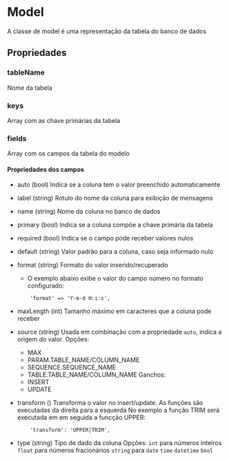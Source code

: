 # Model
A classe de model é uma representação da tabela do banco de dados

## Propriedades
### tableName
Nome da tabela

### keys
Array com as chave primárias da tabela

### fields
Array com os campos da tabela do modelo

#### Propriedades dos campos
- auto (bool)
  Indica se a coluna tem o valor preenchido automaticamente

- label (string)
  Rótulo do nome da coluna para exibição de mensagens

- name (string)
  Nome da coluna no banco de dados

- primary (bool)
  Indica se a coluna compõe a chave primária da tabela

- required (bool)
  Indica se o campo pode receber valores nulos

- default (string)
  Valor padrão para a coluna, caso seja informado nulo

- format (string)
  Formato do valor inserido/recuperado
  - O exemplo abaixo exibe o valor do campo número no formato configurado:
  ```
      'format' => 'Y-m-d H:i:s',
  ```

- maxLength (int)
  Tamanho máximo em caracteres que a coluna pode receber

- source (string)
  Usada em combinação com a propriedade `auto`, indica a origem do valor.
  Opções:
  - MAX
  - PARAM.TABLE_NAME/COLUMN_NAME
  - SEQUENCE.SEQUENCE_NAME
  - TABLE.TABLE_NAME/COLUMN_NAME
  Ganchos:
  - INSERT
  - UPDATE

- transform ()
  Transforma o valor no insert/update. As funções são executadas da direita para a esquerda
  No exemplo a função TRIM será executada em em seguida a funcção UPPER:
  ```
      'transform': 'UPPER|TRIM',
  ```

- type (string)
  Tipo de dado da coluna
  Opções:
    `int` para números inteiros
    `float` para números fracionários
    `string` para
    `date`
    `time`
    `datetime`
    `bool`